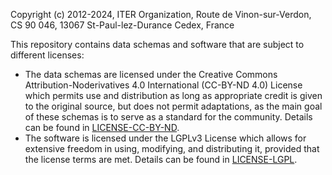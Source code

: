 Copyright (c) 2012-2024, ITER Organization, Route de Vinon-sur-Verdon, CS 90 046, 13067 St-Paul-lez-Durance Cedex, France

This repository contains data schemas and software that are subject to different licenses:

* The data schemas are licensed under the Creative Commons Attribution-Noderivatives 4.0 International (CC-BY-ND 4.0) License which permits use and distribution as long as appropriate credit is given to the original source, but does not permit adaptations, as the main goal of these schemas is to serve as a standard for the community. Details can be found in [LICENSE-CC-BY-ND](LICENSE-CC-BY-ND).
* The software is licensed under the LGPLv3 License which allows for extensive freedom in using, modifying, and distributing it, provided that the license terms are met. Details can be found in [LICENSE-LGPL](LICENSE-LGPL).
